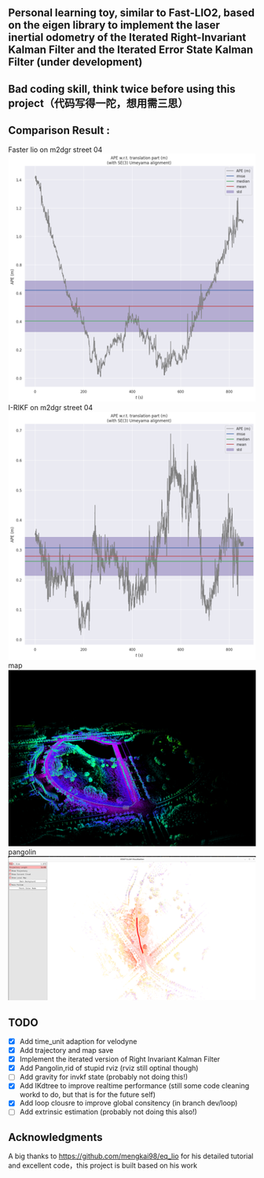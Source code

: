 ## Personal learning toy, similar to Fast-LIO2, based on the eigen library to implement the laser inertial odometry of the Iterated Right-Invariant Kalman Filter  and the Iterated Error State Kalman Filter (under development)

## Bad coding skill, think twice before using this project（代码写得一陀，想用需三思）
## Comparison Result :
Faster lio on m2dgr street 04
![alt text](images/fasterlio.png)
I-RIKF on m2dgr street 04
![alt text](images/ours.png)
map
![alt text](images/map.png)
pangolin
![alt text](images/pangolin.png)
## TODO

* [X] Add time_unit adaption for velodyne
* [X] Add trajectory and map save
* [X] Implement the iterated version of Right Invariant Kalman Filter
* [X] Add Pangolin,rid of stupid rviz (rviz still optinal though)
* [ ] Add gravity for invkf state (probably not doing this!)
* [X] Add IKdtree to improve realtime performance (still some code cleaning workd to do, but that is for the future self)
* [X] Add loop clousre to improve global consitency (in branch dev/loop)
* [ ] Add extrinsic estimation (probably not doing this also!)

## Acknowledgments
 A big thanks to 
https://github.com/mengkai98/eq_lio for his detailed tutorial and excellent code，this project is built based on his work